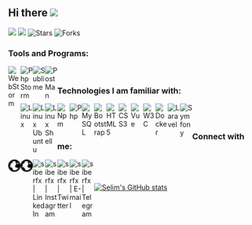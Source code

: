 ## Hi there <img src="https://media.giphy.com/media/hvRJCLFzcasrR4ia7z/giphy.gif" width="25px"></a>


![](https://komarev.com/ghpvc/?username=siberfx&label=VIEWS&color=orange)
<img src="https://github.com/thmsgbrt/thmsgbrt/workflows/README%20build/badge.svg" /> <img alt="Stars" src="https://img.shields.io/github/stars/siberfx/siberfx?style=flat-square&labelColor=343b41"/> <img alt="Forks" src="https://img.shields.io/github/forks/siberfx/siberfx?style=flat-square&labelColor=343b41"/></p>
<!--
**siberfx/siberfx** is a ✨ _special_ ✨ repository because its `README.md` (this file) appears on your GitHub profile.
Here are some ideas to get you started:
- 🌱 I’m currently learning everything 🤣
-->


### Tools and Programs:
[<img align="left" alt="WebStorm" width="25px" src="https://github.com/siberfx/siberfx/raw/main/icons/IntelliJIDEA.png" />][webstorm]
[<img align="left" alt="PhpStorm" width="25px" src="https://github.com/siberfx/siberfx/raw/main/icons/phpstorm.png" />][phpstorm]
[<img align="left" alt="Sublime" width="25px" src="https://github.com/siberfx/siberfx/raw/main/icons/sublimetext.jpg" />][sublime]
[<img align="left" alt="PostMan" width="25px" src="https://github.com/siberfx/siberfx/raw/main/icons/postman.png" />][postman]

<br />

### Technologies I am familiar with:
[<img align="left" alt="Linux" width="25px" src="https://cdn.jsdelivr.net/npm/simple-icons@3.13.0/icons/linux.svg" />][linux]
[<img align="left" alt="Linux Ubuntu" width="25px" src="https://github.com/siberfx/siberfx/raw/main/icons/ubuntu.jpg" />][ubuntu]
[<img align="left" alt="Linux Shell" width="25px" src="https://github.com/siberfx/siberfx/raw/main/icons/terminal.png" />][shell]
[<img align="left" alt="Npm" width="25px" src="https://github.com/siberfx/siberfx/raw/main/icons/npm.png" />][npm]
[<img align="left" alt="Php" width="25px" src="https://github.com/siberfx/siberfx/raw/main/icons/php.jpg" />][php]
[<img align="left" alt="MySQL" width="25px" src="https://cdn.jsdelivr.net/npm/simple-icons@3.13.0/icons/mysql.svg" />][mysql]
[<img align="left" alt="Bootstrap" width="25px" src="https://github.com/siberfx/siberfx/raw/main/icons/bootstrap.png" />][bootstrap]


[<img align="left" alt="HTML5" width="25px" src="https://github.com/siberfx/siberfx/raw/main/icons/html5.png" />][html5]
[<img align="left" alt="CSS3" width="25px" src="https://github.com/siberfx/siberfx/raw/main/icons/css3.png" />][css3]
[<img align="left" alt="Vue" width="25px" src="https://github.com/siberfx/siberfx/raw/main/icons/vue.png" />][vue]
[<img align="left" alt="W3C" width="25px" src="https://cdn.jsdelivr.net/npm/simple-icons@3.13.0/icons/w3c.svg" />][v3c]

[<img align="left" alt="Docker" width="25px" src="https://github.com/siberfx/siberfx/raw/main/icons/docker.png" />][docker]
[<img align="left" alt="Laravel" width="25px" src="https://github.com/siberfx/siberfx/raw/main/icons/laravel.jpg" />][laravel]
[<img align="left" alt="Symfony" width="25px" src="https://github.com/siberfx/siberfx/raw/main/icons/symfony.png" />][symfony]

<br />
<br />

### Connect with me:

[<img align="left" alt="siberfx.nl" width="25px" src="https://raw.githubusercontent.com/iconic/open-iconic/master/svg/globe.svg" />][website]
[<img align="left" alt="siberfx.com" width="25px" src="https://raw.githubusercontent.com/iconic/open-iconic/master/svg/globe.svg" />][website2]
[<img align="left" alt="siberfx | LinkedIn" width="25px" src="https://cdn.jsdelivr.net/npm/simple-icons@v3/icons/linkedin.svg" />][linkedin]
[<img align="left" alt="siberfx | Instagram" width="25px" src="https://cdn.jsdelivr.net/npm/simple-icons@v3/icons/instagram.svg" />][instagram]
[<img align="left" alt="siberfx | Twitter" width="25px" src="https://cdn.jsdelivr.net/npm/simple-icons@v3/icons/twitter.svg" />][twitter]
[<img align="left" alt="siberfx | E-mail" width="25px" src="https://cdn.jsdelivr.net/npm/simple-icons@v3/icons/minutemailer.svg" />][email]
[<img align="left" alt="siberfx | Telegram" width="25px" src="https://github.com/siberfx/siberfx/raw/main/icons/telegram.svg" />][telegram]

<br />
<br />

[![Selim's GitHub stats](https://github-readme-stats.vercel.app/api?username=siberfx&count_private=true&show_icons=true&theme=dracula)](https://github.com/siberfx/github-readme-stats)

<br />

[website]: https://siberfx.nl
[website2]: https://siberfx.com
[email]: mailto:info@siberfx.com
[telegram]: https://t.me/siberfx
[instagram]: https://instagram.com/siberfx
[twitter]: https://twitter.com/siberfx
[linkedin]: https://linkedin.com/in/siberfx

[laravel]: https://laravel.com
[symfony]: https://symfony.com
[linux]: https://www.linux.org
[ubuntu]: https://ubuntu.com
[npm]: https://www.npmjs.com
[php]: https://www.php.net
[mysql]: https://www.mysql.com
[bootstrap]: https://getbootstrap.com
[html5]: https://www.w3schools.com/html
[css3]: https://www.w3schools.com/css
[v3c]: https://www.w3.org
[vue]: https://vuejs.org
[docker]: https://docker.com
[shell]: https://ubuntu.com/tutorials/command-line-for-beginners
[adobe]: https://adobe.com
[postman]: https://postman.com
[sublime]: https://www.sublimetext.com/
[webstorm]: https://www.jetbrains.com/webstorm/
[phpstorm]: https://www.jetbrains.com/phpstorm/


